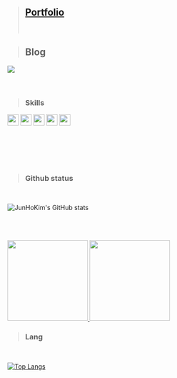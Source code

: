 > ## [Portfolio](https://kimjuno97.github.io/front-portfolio/)
>
> <br/>

> ## Blog

<a Href='https://velog.io/@juno97' target="_blank">
<img src="https://img.shields.io/badge/Velog-20C997?style=for-the-badge&amp;logo=velog&amp;logoColor=white" style="max-width: 100%;">
</a>
<br/>
<br/>
<br/>

> ### Skills

<img src="https://img.shields.io/badge/JavaScript-FFCA28?style=flat-square&logo=javascript&logoColor=white" style="height:25px"/> <img src="https://img.shields.io/badge/React.js-58c3cc?style=flat-square&amp;logo=React&amp;logoColor=white" style="height:25px"/> <img src="https://img.shields.io/badge/-styled--components-DB7093?style=for-the-badge&logo=styled-components&logoColor=white" style="height:25px"/>
<img src="https://img.shields.io/badge/typescript-3178C6?style=for-the-badge&logo=typescript&logoColor=white" style="height:25px">
<img src="https://img.shields.io/badge/Vue-3-green" style="height:25px">

 <!-- <img src="https://img.shields.io/badge/Redux-764ABC?style=for-the-badge&logo=Redux&logoColor=white" style="height:25px"> -->
<br/>
<br/>
<br/>
<br/>

> ### Github status

 <br/>

![JunHoKim's GitHub stats](https://github-readme-stats.vercel.app/api?username=kimjuno97&show_icons=true&theme=white)

<br/>
<br/>
<br/>

<a href="https://github.com/sw1104">
  <img height="180em" src="https://github-readme-stats-lac-beta.vercel.app/api?username=sw1104&show_icons=true&theme=gruvbox" />
</a>
<a href="https://github.com/sw1104">
  <img height="180em" src="https://github-readme-stats-lac-beta.vercel.app/api/top-langs/?username=sw1104&layout=compact&theme=gruvbox" />
</a>


> ### Lang

<br/>

 [![Top Langs](https://github-readme-stats.vercel.app/api/top-langs/?username=kimjuno97&layout=compact)](https://github.com/anuraghazra/github-readme-stats)
 
<!-- ![](./profile-3d-contrib/profile-green-animate.svg) -->
